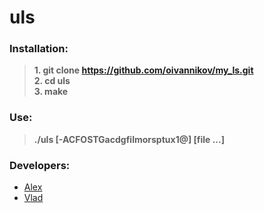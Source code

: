 # uls

### Installation:
>**1. git clone https://github.com/oivannikov/my_ls.git**   
>**2. cd uls**  
>**3. make**  

### Use:
  >**./uls [-ACFOSTGacdgfilmorsptux1@] [file ...]**  

### Developers:
- [Alex](https://github.com/oivannikov)
- [Vlad](https://github.com/vstruk01)
